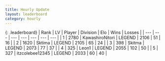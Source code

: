 ```yaml
---
title: Hourly Update
layout: leaderboard
category: hourly
---
```


{: .leaderboard}
| Rank | LV | Player | Division | Elo | Wins | Losses |
| --- | --- | --- | --- | --- | --- | --- |
| <span data-change="1">1</span> | 2780 | <span title="ID: 164871">KawashiroNitori</span> | LEGEND | <span data-change="4">2106</span> | <span data-change="1">51</span> | <span data-change="0">16</span> |
| <span data-change="-1">2</span> | 1620 | <span title="ID: 353063">Sktima</span> | LEGEND | <span data-change="0">2105</span> | <span data-change="0">65</span> | <span data-change="0">24</span> |
| <span data-change="0">3</span> | 398 | <span title="ID: 402846">Skitma</span> | LEGEND | <span data-change="0">2073</span> | <span data-change="0">77</span> | <span data-change="0">37</span> |
| <span data-change="0">4</span> | 325 | <span title="ID: 538611">Leon1</span> | LEGEND | <span data-change="0">2055</span> | <span data-change="0">102</span> | <span data-change="0">50</span> |
| <span data-change="0">5</span> | 327 | <span title="ID: 692745">itzcolebee12345</span> | LEGEND | <span data-change="0">2033</span> | <span data-change="0">60</span> | <span data-change="0">40</span> |